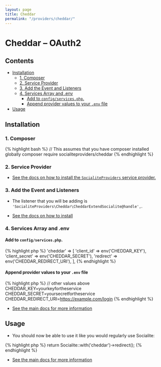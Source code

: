 ```yaml
---
layout: page
title: Cheddar
permalink: "/providers/cheddar/"
---
```

# Cheddar – OAuth2

## Contents

- [Installation](#installation)
  - [1. Composer](#1-composer)
  - [2. Service Provider](#2-service-provider)
  - [3. Add the Event and Listeners](#3-add-the-event-and-listeners)
  - [4. Services Array and .env](#4-services-array-and-env)
    - [Add to `config/services.php`.](#add-to-configservicesphp)
    - [Append provider values to your `.env` file](#append-provider-values-to-your-env-file)
- [Usage](#usage)


## Installation

### 1. Composer

{% highlight bash %}
// This assumes that you have composer installed globally
composer require socialiteproviders/cheddar
{% endhighlight %}

### 2. Service Provider

* [See the docs on how to install the `SocialiteProviders` service provider.](https://github.com/SocialiteProviders/Manager#2-service-provider)


### 3. Add the Event and Listeners

* The listener that you will be adding is `'SocialiteProviders\Cheddar\CheddarExtendSocialite@handle',`.

* [See the docs on how to install](https://github.com/SocialiteProviders/Manager#3-add-the-event-and-listeners)

### 4. Services Array and .env

#### Add to `config/services.php`.

{% highlight php %}
'cheddar' => [
    'client_id' => env('CHEDDAR_KEY'),
    'client_secret' => env('CHEDDAR_SECRET'),
    'redirect' => env('CHEDDAR_REDIRECT_URI'),
],
{% endhighlight %}

#### Append provider values to your `.env` file

{% highlight php %}
// other values above
CHEDDAR_KEY=yourkeyfortheservice
CHEDDAR_SECRET=yoursecretfortheservice
CHEDDAR_REDIRECT_URI=https://example.com/login
{% endhighlight %}

* [See the main docs for more information](https://github.com/SocialiteProviders/Manager#4-services-array-and-env)


## Usage

* You should now be able to use it like you would regularly use Socialite:

{% highlight php %}
return Socialite::with('cheddar')->redirect();
{% endhighlight %}

* [See the main docs for more information](https://github.com/SocialiteProviders/Manager#usage)
